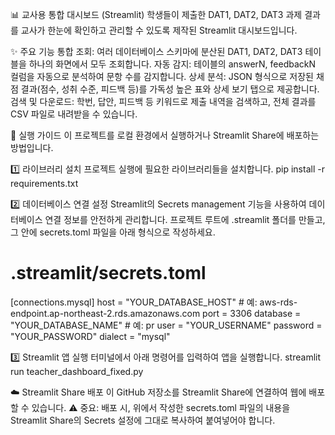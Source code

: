 📊 교사용 통합 대시보드 (Streamlit)
학생들이 제출한 DAT1, DAT2, DAT3 과제 결과를 교사가 한눈에 확인하고 관리할 수 있도록 제작된 Streamlit 대시보드입니다.

✨ 주요 기능
통합 조회: 여러 데이터베이스 스키마에 분산된 DAT1, DAT2, DAT3 테이블을 하나의 화면에서 모두 조회합니다.
자동 감지: 테이블의 answerN, feedbackN 컬럼을 자동으로 분석하여 문항 수를 감지합니다.
상세 분석: JSON 형식으로 저장된 채점 결과(점수, 성취 수준, 피드백 등)를 가독성 높은 표와 상세 보기 탭으로 제공합니다.
검색 및 다운로드: 학번, 답안, 피드백 등 키워드로 제출 내역을 검색하고, 전체 결과를 CSV 파일로 내려받을 수 있습니다.

🚀 실행 가이드
이 프로젝트를 로컬 환경에서 실행하거나 Streamlit Share에 배포하는 방법입니다.

1️⃣ 라이브러리 설치
프로젝트 실행에 필요한 라이브러리들을 설치합니다.
pip install -r requirements.txt


2️⃣ 데이터베이스 연결 설정
Streamlit의 Secrets management 기능을 사용하여 데이터베이스 연결 정보를 안전하게 관리합니다. 프로젝트 루트에 .streamlit 폴더를 만들고, 그 안에 secrets.toml 파일을 아래 형식으로 작성하세요.
# .streamlit/secrets.toml

[connections.mysql]
host = "YOUR_DATABASE_HOST"       # 예: aws-rds-endpoint.ap-northeast-2.rds.amazonaws.com
port = 3306
database = "YOUR_DATABASE_NAME"    # 예: pr
user = "YOUR_USERNAME"
password = "YOUR_PASSWORD"
dialect = "mysql"


3️⃣ Streamlit 앱 실행
터미널에서 아래 명령어를 입력하여 앱을 실행합니다.
streamlit run teacher_dashboard_fixed.py


☁️ Streamlit Share 배포
이 GitHub 저장소를 Streamlit Share에 연결하여 웹에 배포할 수 있습니다.
⚠️ 중요: 배포 시, 위에서 작성한 secrets.toml 파일의 내용을 Streamlit Share의 Secrets 설정에 그대로 복사하여 붙여넣어야 합니다.
